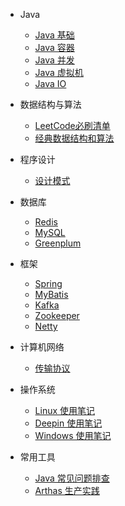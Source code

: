 - Java

    - [Java 基础](java/basics.md)
    - [Java 容器](java/container.md)
    - [Java 并发](java/concurrent.md)
    - [Java 虚拟机](java/jvm.md)
    - [Java IO](java/io.md)

- 数据结构与算法

    - [LeetCode必刷清单](algorithm/leetCodeList.md)
    - [经典数据结构和算法](algorithm/classical.md)

- 程序设计

    - [设计模式](programming/designPattern.md)

- 数据库

    - [Redis](database/redis.md)
    - [MySQL](database/mysql.md)
    - [Greenplum](database/gp.md)

- 框架

    - [Spring](frame/spring.md)
    - [MyBatis](frame/mybatis.md)
    - [Kafka](frame/kafka.md)
    - [Zookeeper](frame/zookeeper.md)
    - [Netty](frame/netty.md)

- 计算机网络

    - [传输协议](network/protocol.md)

- 操作系统

    - [Linux 使用笔记](os/linux.md)
    - [Deepin 使用笔记](os/deepin.md)
    - [Windows 使用笔记](os/windows.md)

- 常用工具

    - [Java 常见问题排查](tools/javaQ.md)
    - [Arthas 生产实践](tools/arthas.md)